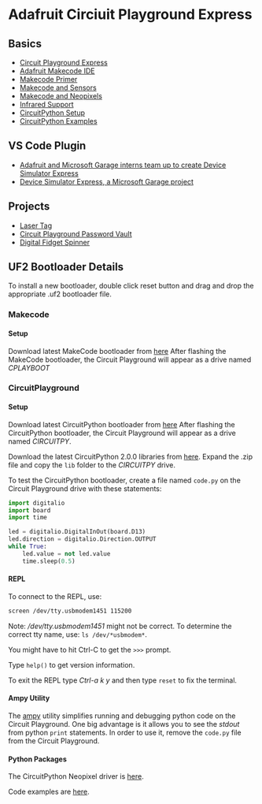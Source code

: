 # Adafruit Circiuit Playground Express

## Basics

* [Circuit Playground Express](https://www.adafruit.com/product/3333)
* [Adafruit Makecode IDE](https://makecode.adafruit.com)
* [Makecode Primer](https://learn.adafruit.com/makecode?view=all&embeds=allow)
* [Makecode and Sensors](https://learn.adafruit.com/sensors-in-makecode?view=all&embeds=allow)
* [Makecode and Neopixels](https://learn.adafruit.com/neopixels-with-makecode?view=all&embeds=allow)
* [Infrared Support](https://learn.adafruit.com/infrared-transmit-and-receive-on-circuit-playground-express-in-c-plus-plus-2/infrared-testpattern?view=all#overview)
* [CircuitPython Setup](https://learn.adafruit.com/adafruit-feather-m0-express-designed-for-circuit-python-circuitpython/circuitpython-setup)
* [CircuitPython Examples](https://github.com/athenian-robotics/circuitpython-examples)

## VS Code Plugin
* [Adafruit and Microsoft Garage interns team up to create Device Simulator Express](https://www.microsoft.com/en-us/garage/blog/2019/08/adafruit-and-microsoft-garage-interns-team-up-to-create-device-simulator-express/)
* [Device Simulator Express, a Microsoft Garage project](https://marketplace.visualstudio.com/items?itemName=ms-python.devicesimulatorexpress)

## Projects

* [Laser Tag](https://learn.adafruit.com/circuit-playground-express-laser-tag?view=all&embeds=allow)
* [Circuit Playground Password Vault](https://learn.adafruit.com/circuit-playground-password-vault)
* [Digital Fidget Spinner](https://learn.adafruit.com/digital-fidget-spinner?view=all)

## UF2 Bootloader Details

To install a new bootloader, double click reset button and drag and drop the appropriate .uf2 bootloader file.

### Makecode 

#### Setup

Download latest MakeCode bootloader from [here](https://cdn-learn.adafruit.com/assets/assets/000/045/717/original/update-bootloader.uf2?1503523524)
After flashing the MakeCode bootloader, the Circuit Playground will appear as a drive named *CPLAYBOOT*


### CircuitPlayground

#### Setup
Download latest CircuitPython bootloader from [here](https://github.com/adafruit/circuitpython/releases)
After flashing the CircuitPython bootloader, the Circuit Playground will appear as a drive named *CIRCUITPY*.

Download the latest CircuitPython 2.0.0 libraries from [here](https://github.com/adafruit/Adafruit_CircuitPython_Bundle/releases/tag/20170915).
Expand the .zip file and copy the ``lib`` folder to the *CIRCUITPY* drive.

To test the CircuitPython bootloader, create a file named `code.py` on 
the Circuit Playground drive with these statements:

```python
import digitalio
import board
import time

led = digitalio.DigitalInOut(board.D13)
led.direction = digitalio.Direction.OUTPUT
while True:
    led.value = not led.value
    time.sleep(0.5)
```

#### REPL

To connect to the REPL, use: 
```bash
screen /dev/tty.usbmodem1451 115200
```

Note: */dev/tty.usbmodem1451*  might not be correct. To determine the correct
tty name, use: `ls /dev/*usbmodem*`.

You might have to hit Ctrl-C to get the ```>>>``` prompt.

Type ``help()`` to get version information.

To exit the REPL type *Ctrl-a k y* and then type `reset` to fix the terminal.

#### Ampy Utility

The [ampy](https://learn.adafruit.com/micropython-basics-load-files-and-run-code/overview) utility
simplifies running and debugging python code on the Circuit Playground. One big advantage is it
allows you to see the *stdout* from python `print` statements. In order to use it, remove
the `code.py` file from the Circuit Playground.


#### Python Packages

The CircuitPython Neopixel driver is [here](https://github.com/adafruit/Adafruit_CircuitPython_NeoPixel).

Code examples are [here](https://github.com/athenian-robotics/circuitpython-examples).
